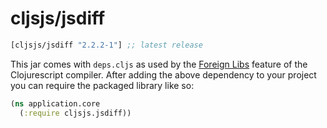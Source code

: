 # cljsjs/jsdiff

[](dependency)
```clojure
[cljsjs/jsdiff "2.2.2-1"] ;; latest release
```
[](/dependency)

This jar comes with `deps.cljs` as used by the [Foreign Libs][flibs] feature
of the Clojurescript compiler. After adding the above dependency to your project
you can require the packaged library like so:

```clojure
(ns application.core
  (:require cljsjs.jsdiff))
```

[flibs]: https://github.com/clojure/clojurescript/wiki/Packaging-Foreign-Dependencies
